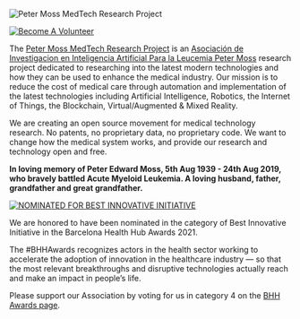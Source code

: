 ![Peter Moss MedTech Research Project](https://www.leukemiaairesearch.com/research/assets/img/research-projects/banners/peter-moss-medtech-research-project.jpg)

[![Become A Volunteer](https://img.shields.io/static/v1?label=Become%20a%20volunteer&message=Apply%20Now&color=blue)](https://www.leukemiaairesearch.com/association/volunteers/join)

The [Peter Moss MedTech Research Project](https://www.leukemiaairesearch.com/research/project/peter-moss-medtech-research-project) is an [Asociación de Investigacion en Inteligencia Artificial Para la Leucemia Peter Moss](https://www.leukemiaairesearch.com/) research project dedicated to researching into the latest modern technologies and how they can be used to enhance the medical industry. Our mission is to reduce the cost of medical care through automation and implementation of the latest technologies including Artificial Intelligence, Robotics, the Internet of Things, the Blockchain, Virtual/Augmented & Mixed Reality.

We are creating an open source movement for medical technology research. No patents, no proprietary data, no proprietary code. We want to change how the medical system works, and provide our research and technology open and free.

**In loving memory of Peter Edward Moss, 5th Aug 1939 - 24th Aug 2019, who bravely battled Acute Myeloid Leukemia. A loving husband, father, grandfather and great grandfather.**

[![NOMINATED FOR BEST INNOVATIVE INITIATIVE](https://www.leukemiaairesearch.com/assets/img/awards/barcelona-health-hub-best-innovative-initiative.jpg)](https://bhhsummit.com/bhh-awards/)

We are honored to have been nominated in the category of Best Innovative Initiative in the Barcelona Health Hub Awards 2021.

The #BHHAwards recognizes actors in the health sector working to accelerate the adoption of innovation in the healthcare industry — so that the most relevant breakthroughs and disruptive technologies actually reach and make an impact in people’s life.

Please support our Association by voting for us in category 4 on the [BHH Awards page](https://bhhsummit.com/bhh-awards/).
